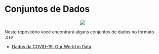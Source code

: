# Conjuntos de Dados


<p align="center">
  <img src="Background_datasets.png" >
</p>

Neste repositório você encontrará alguns conjuntos de dados no formato .csv

* [Dados da COVID-19: Our World in Data](https://github.com/jeffersonverissimo/datasets/blob/master/owid-covid-data.csv)
